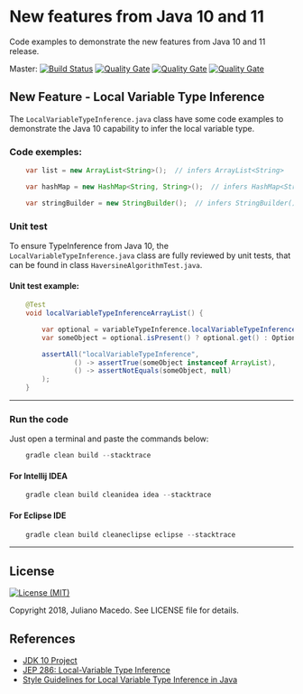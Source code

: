 # New features from Java 10 and 11
Code examples to demonstrate the new features from Java 10 and 11 release.

Master:
[![Build Status](https://travis-ci.org/macedoj/java-new-features.svg?branch=master)](https://travis-ci.org/macedoj/java-new-features/branches) 
[![Quality Gate](https://sonarcloud.io/api/project_badges/measure?project=macedoj_java-new-features&metric=alert_status)](https://sonarcloud.io/dashboard?id=macedoj_java-new-features)
[![Quality Gate](https://sonarcloud.io/api/project_badges/measure?project=macedoj_java-new-features&metric=coverage)](https://sonarcloud.io/dashboard?id=macedoj_java-new-features)
[![Quality Gate](https://sonarcloud.io/api/project_badges/measure?project=macedoj_java-new-features&metric=sqale_index)](https://sonarcloud.io/dashboard?id=macedoj_java-new-features)


## New Feature - Local Variable Type Inference

The <code>LocalVariableTypeInference.java</code> class have some code examples to demonstrate 
the Java 10 capability to infer the local variable type.

### Code exemples:
```java
    var list = new ArrayList<String>();  // infers ArrayList<String>
```

```java
    var hashMap = new HashMap<String, String>();  // infers HashMap<String, String>
```

```java
    var stringBuilder = new StringBuilder();  // infers StringBuilder()
```

### Unit test

To ensure TypeInference from Java 10, the <code>LocalVariableTypeInference.java</code> class 
are fully reviewed by unit tests, that can be found in class <code>HaversineAlgorithmTest.java</code>.

#### Unit test example:
```java
    @Test
    void localVariableTypeInferenceArrayList() {

        var optional = variableTypeInference.localVariableTypeInferenceArrayList();
        var someObject = optional.isPresent() ? optional.get() : Optional.empty();

        assertAll("localVariableTypeInference",
                () -> assertTrue(someObject instanceof ArrayList),
                () -> assertNotEquals(someObject, null)
        );
    }
```

___
### Run the code

Just open a terminal and paste the commands below:

```gradle
    gradle clean build --stacktrace
```

#### For Intellij IDEA
```gradle
    gradle clean build cleanidea idea --stacktrace
```

#### For Eclipse IDE
```gradle
    gradle clean build cleaneclipse eclipse --stacktrace
```

___
## License

[![License (MIT)](https://img.shields.io/badge/license-MIT-brightgreen.svg?style=flat-square)](http://opensource.org/licenses/MIT)

Copyright 2018, Juliano Macedo.
See LICENSE file for details.

## References

* [JDK 10 Project](http://openjdk.java.net/projects/jdk/10/)
* [JEP 286: Local-Variable Type Inference](http://openjdk.java.net/jeps/286)
* [Style Guidelines for Local Variable Type Inference in Java](http://openjdk.java.net/projects/amber/LVTIstyle.html)

